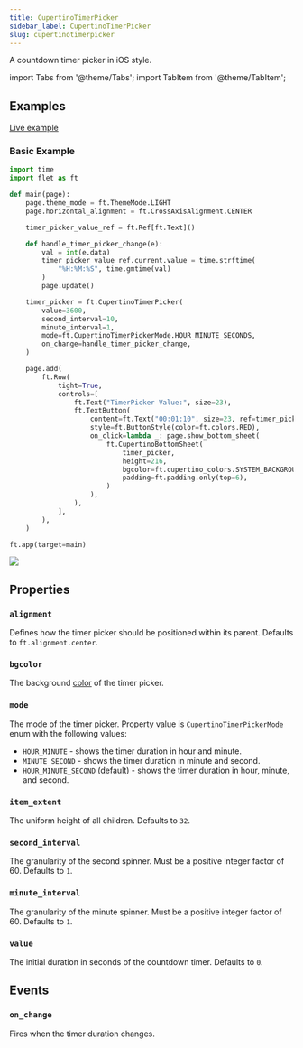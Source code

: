 ```yaml
---
title: CupertinoTimerPicker
sidebar_label: CupertinoTimerPicker
slug: cupertinotimerpicker
---
```


A countdown timer picker in iOS style.

import Tabs from '@theme/Tabs';
import TabItem from '@theme/TabItem';

## Examples

[Live example](https://flet-controls-gallery.fly.dev/dialogs/cupertinotimerpicker)

### Basic Example

<Tabs groupId="language">
  <TabItem value="python" label="Python" default>

```python
import time
import flet as ft

def main(page):
    page.theme_mode = ft.ThemeMode.LIGHT
    page.horizontal_alignment = ft.CrossAxisAlignment.CENTER

    timer_picker_value_ref = ft.Ref[ft.Text]()

    def handle_timer_picker_change(e):
        val = int(e.data)
        timer_picker_value_ref.current.value = time.strftime(
            "%H:%M:%S", time.gmtime(val)
        )
        page.update()

    timer_picker = ft.CupertinoTimerPicker(
        value=3600,
        second_interval=10,
        minute_interval=1,
        mode=ft.CupertinoTimerPickerMode.HOUR_MINUTE_SECONDS,
        on_change=handle_timer_picker_change,
    )

    page.add(
        ft.Row(
            tight=True,
            controls=[
                ft.Text("TimerPicker Value:", size=23),
                ft.TextButton(
                    content=ft.Text("00:01:10", size=23, ref=timer_picker_value_ref),
                    style=ft.ButtonStyle(color=ft.colors.RED),
                    on_click=lambda _: page.show_bottom_sheet(
                        ft.CupertinoBottomSheet(
                            timer_picker,
                            height=216,
                            bgcolor=ft.cupertino_colors.SYSTEM_BACKGROUND,
                            padding=ft.padding.only(top=6),
                        )
                    ),
                ),
            ],
        ),
    )

ft.app(target=main)
```
  </TabItem>
</Tabs>

<img src="/img/docs/controls/cupertino-timer-picker/basic-cupertino-timer-picker.gif" className="screenshot-50" />

## Properties

### `alignment`

Defines how the timer picker should be positioned within its parent. Defaults to `ft.alignment.center`.

### `bgcolor`

The background [color](/docs/guides/python/colors) of the timer picker.

### `mode`

The mode of the timer picker. Property value is `CupertinoTimerPickerMode` enum with the following values:

* `HOUR_MINUTE` - shows the timer duration in hour and minute.
* `MINUTE_SECOND` -  shows the timer duration in minute and second.
* `HOUR_MINUTE_SECOND` (default) - shows the timer duration in hour, minute, and second.

### `item_extent`

The uniform height of all children. Defaults to `32`.

### `second_interval`

The granularity of the second spinner. Must be a positive integer factor of 60. Defaults to `1`.

### `minute_interval`

The granularity of the minute spinner. Must be a positive integer factor of 60. Defaults to `1`.

### `value`

The initial duration in seconds of the countdown timer. Defaults to `0`.

## Events

### `on_change`

Fires when the timer duration changes.